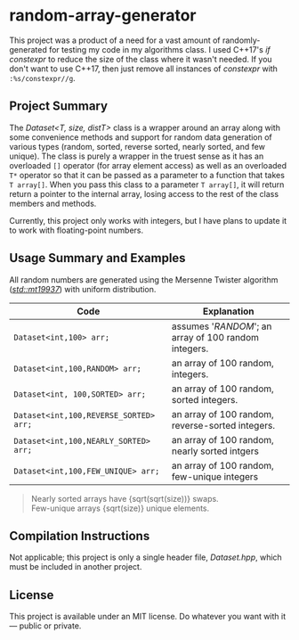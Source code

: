 # random-array-generator
This project was a product of a need for a vast amount of randomly-generated for testing my code in my algorithms class. I used C++17's _if constexpr_ to reduce the size of the 
class where it wasn't needed. If you don't want to use C++17, then just remove all instances of _constexpr_ with `:%s/constexpr//g`.

## Project Summary
The _Dataset\<T, size, distT\>_ class is a wrapper around an array along with some convenience methods and support for random data generation of various types (random, sorted,
reverse sorted, nearly sorted, and few unique). The class is purely a wrapper in the truest sense as it has an overloaded `[]` operator (for array element access) as well
as an overloaded `T*` operator so that it can be passed as a parameter to a function that takes `T array[]`. When you pass this class to a parameter `T array[]`, it will return 
return a pointer to the internal array, losing access to the rest of the class members and methods.

Currently, this project only works with integers, but I have plans to update it to work with floating-point numbers.

## Usage Summary and Examples
All random numbers are generated using the Mersenne Twister algorithm ([_std::mt19937_](https://www.cplusplus.com/reference/random/mt19937/)) with uniform distribution.

| Code | Explanation |
| ---- | ----------- |
| `Dataset<int,100> arr;` | assumes '_RANDOM_'; an array of 100 random integers. |
| `Dataset<int,100,RANDOM> arr;` | an array of 100 random, integers. |
| `Dataset<int, 100,SORTED> arr;` | an array of 100 random, sorted integers. |
| `Dataset<int,100,REVERSE_SORTED> arr;` | an array of 100 random, reverse-sorted integers. |
| `Dataset<int,100,NEARLY_SORTED> arr;` | an array of 100 random, nearly sorted intgers |
| `Dataset<int,100,FEW_UNIQUE> arr;` | an array of 100 random, few-unique integers |
> Nearly sorted arrays have {sqrt(sqrt(size))} swaps. <br />
> Few-unique arrays {sqrt(size)} unique elements. <br />

## Compilation Instructions
Not applicable; this project is only a single header file, _Dataset.hpp_, which must be included in another project.

## License
This project is available under an MIT license. Do whatever you want with it — public or private.
